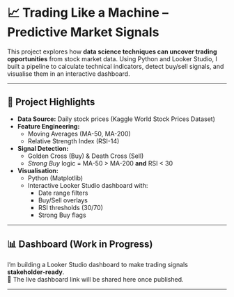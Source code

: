 # 📈 Trading Like a Machine – Predictive Market Signals  

This project explores how **data science techniques can uncover trading opportunities** from stock market data. Using Python and Looker Studio, I built a pipeline to calculate technical indicators, detect buy/sell signals, and visualise them in an interactive dashboard.  

---

## 🚀 Project Highlights  
- **Data Source:** Daily stock prices (Kaggle World Stock Prices Dataset)  
- **Feature Engineering:**
  - Moving Averages (MA-50, MA-200)  
  - Relative Strength Index (RSI-14)  
- **Signal Detection:**
  - Golden Cross (Buy) & Death Cross (Sell)  
  - *Strong Buy* logic = MA-50 > MA-200 **and** RSI < 30  
- **Visualisation:**
  - Python (Matplotlib)  
  - Interactive Looker Studio dashboard with:
    - Date range filters  
    - Buy/Sell overlays  
    - RSI thresholds (30/70)  
    - Strong Buy flags  

---

## 📊 Dashboard (Work in Progress)  
I’m building a Looker Studio dashboard to make trading signals **stakeholder-ready**.  
🔗 The live dashboard link will be shared here once published.  

---
